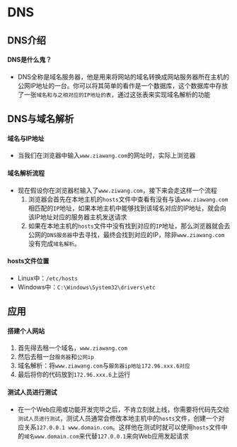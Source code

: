 # DNS


## DNS介绍
#### DNS是什么鬼？
- DNS全称是域名服务器，他是用来将网站的域名转换成网站服务器所在主机的公网IP地址的一台。你可以将其简单的看作是一个数据库，这个数据库中存放了一张`域名和与之相对应的IP地址的表`，通过这张表来实现域名解析的功能

## DNS与域名解析
#### 域名与IP地址
- 当我们在浏览器中输入`www.ziawang.com`的网址时，实际上浏览器

#### 域名解析流程
- 现在假设你在浏览器栏输入了`www.ziwang.com`，接下来会走这样一个流程
	1. 浏览器会首先在本地主机的`hosts`文件中查看有没有与该`www.ziawang.com`相匹配的`IP`地址，如果本地主机中能够找到该域名对应的IP地址，就会向该IP地址对应的服务器主机发送请求
	2. 如果在本地主机的`hosts`文件中没有找到对应的`IP`地址，那么浏览器就会去公网的`DNS服务器`中去寻找，最终会找到对应的IP，除非`www.ziawang.com`没有完成`域名解析`。

#### hosts文件位置
- Linux中：`/etc/hosts`
- Windows中：`C:\Windows\System32\drivers\etc`

## 应用
#### 搭建个人网站
1. 首先得去租一个域名，`www.ziawang.com`
2. 然后去租一台`服务器`和`公网ip`
3. 域名解析：将`www.ziawang.com`与`服务器ip地址172.96.xxx.6对应`
4. 最后将你的代码放到`172.96.xxx.6`上运行

#### 测试人员进行测试
- 在一个Web应用或功能开发完毕之后，不肯立刻就上线，你需要将代码先交给`测试人员进行测试`，测试人员通常会修改本地主机中的`hosts`文件，创建一个对应关系`127.0.0.1 www.domain.com`。这样他在测试时就可以使用`hosts`文件中的`域名www.domain.com`来代替`127.0.0.1`来向Web应用发起请求




